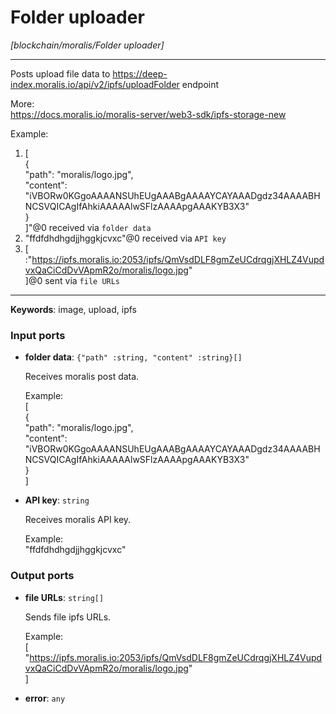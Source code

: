 # Folder uploader

_[blockchain/moralis/Folder uploader]_

---

Posts upload file data to  https://deep-index.moralis.io/api/v2/ipfs/uploadFolder endpoint  
  
More:   
https://docs.moralis.io/moralis-server/web3-sdk/ipfs-storage-new  
  
Example:  
1. [  
    {  
      "path": "moralis/logo.jpg",  
      "content": "iVBORw0KGgoAAAANSUhEUgAAABgAAAAYCAYAAADgdz34AAAABHNCSVQICAgIfAhkiAAAAAlwSFlzAAAApgAAAKYB3X3"  
    }  
  ]"@0 received via `folder data`    
2. "ffdfdhdhgdjjhggkjcvxc"@0 received via `API key`   
3. [  :"https://ipfs.moralis.io:2053/ipfs/QmVsdDLF8gmZeUCdrqgjXHLZ4VupdvxQaCiCdDvVApmR2o/moralis/logo.jpg"   
]@0 sent via `file URLs`  

---

__Keywords__: image, upload, ipfs

### Input ports

* __folder data__: ` {"path" :string, "content" :string}[] `


    Receives moralis post data.  
      
    Example:  
    [  
        {  
          "path": "moralis/logo.jpg",  
          "content": "iVBORw0KGgoAAAANSUhEUgAAABgAAAAYCAYAAADgdz34AAAABHNCSVQICAgIfAhkiAAAAAlwSFlzAAAApgAAAKYB3X3"  
        }  
      ]  


* __API key__: ` string `


    Receives moralis API key.  
      
    Example:   
    "ffdfdhdhgdjjhggkjcvxc"   

### Output ports

* __file URLs__: ` string[] `


    Sends file ipfs URLs.  
      
    Example:  
     [  
    "https://ipfs.moralis.io:2053/ipfs/QmVsdDLF8gmZeUCdrqgjXHLZ4VupdvxQaCiCdDvVApmR2o/moralis/logo.jpg"   
    ]  
      


* __error__: ` any `

